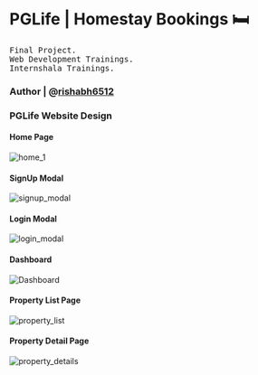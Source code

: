 # PGLife | Homestay Bookings 🛏️

<samp> Final Project.  
Web Development Trainings.  
Internshala Trainings. </samp>

### Author | @[rishabh6512](https://github.com/rishabh6512/)

### PGLife Website Design

#### Home Page
![home_1](https://user-images.githubusercontent.com/99412531/197375082-d0cb7046-f911-49c5-b65e-0b12365fbfce.png)

#### SignUp Modal
![signup_modal](https://user-images.githubusercontent.com/99412531/197375085-68ae95b0-f2de-4cd8-96b8-d1a457b0f146.png)

#### Login Modal
![login_modal](https://user-images.githubusercontent.com/99412531/197375087-c96ae18b-2a42-40c8-8bb2-6b4ad633324c.png)

#### Dashboard
![Dashboard](https://user-images.githubusercontent.com/99412531/197375090-f0350698-8d93-4ed2-8fc2-ec6ad9f68c2b.png)

#### Property List Page
![property_list](https://user-images.githubusercontent.com/99412531/197375091-bf2273d3-4113-438f-8523-89f1718651e0.png)

#### Property Detail Page
![property_details](https://user-images.githubusercontent.com/99412531/197375094-4c8c69e1-708d-49ed-af90-620a40457388.png)